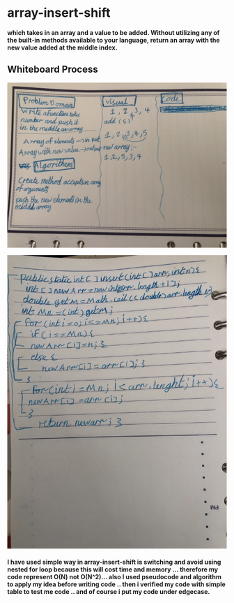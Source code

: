 # array-insert-shift

#### which takes in an array and a value to be added. Without utilizing any of the built-in methods available to your language, return an array with the new value added at the middle index.


## Whiteboard Process

![array-insert-shift](rev0.jpeg)

![array-insert-shift](rev1.jpeg)





#### I have used simple way in array-insert-shift is switching and avoid using nested for loop because this will cost time and memory ... therefore my code represent  O(N) not O(N^2)... also I used pseudocode and algorithm to apply my idea before writing code .. then i verified my code with simple table to test me code .. and of course i put my code under edgecase.